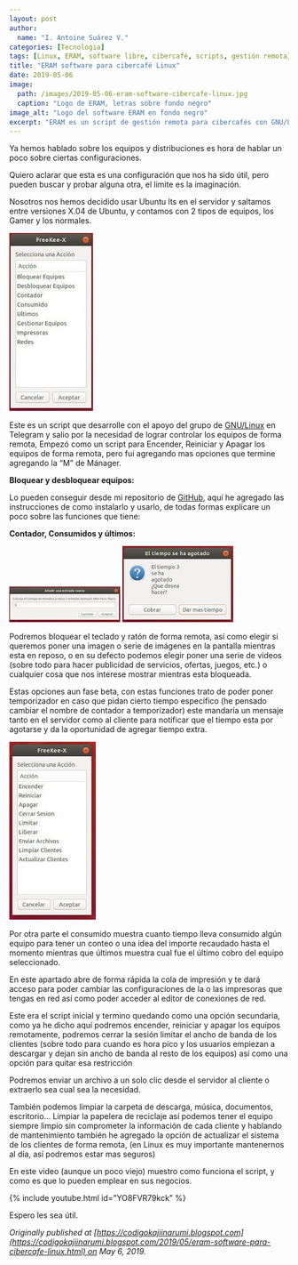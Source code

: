 ```yaml
---
layout: post
author:
  name: "I. Antoine Suárez V."
categories: [Tecnologia]
tags: [Linux, ERAM, software libre, cibercafé, scripts, gestión remota]
title: "ERAM software para cibercafé Linux"
date: 2019-05-06
image:
  path: /images/2019-05-06-eram-software-cibercafe-linux.jpg
  caption: "Logo de ERAM, letras sobre fondo negro"
image_alt: "Logo del software ERAM en fondo negro"
excerpt: "ERAM es un script de gestión remota para cibercafés con GNU/Linux que permite bloquear equipos, controlar tiempo, reiniciar máquinas, actualizar sistemas y más. Aquí explicamos cómo funciona."
---
```



Ya hemos hablado sobre los equipos y distribuciones es hora de hablar un poco sobre ciertas configuraciones.

Quiero aclarar que esta es una configuración que nos ha sido útil, pero pueden buscar y probar alguna otra, el limite es la imaginación.

Nosotros nos hemos decidido usar Ubuntu lts en el servidor y saltamos entre versiones X.04 de Ubuntu, y contamos con 2 tipos de equipos, los Gamer y los normales.

![Menú1](/images/2019-05-06-eram-software-cibercafe-linux1.jpg)

Este es un script que desarrolle con el apoyo del grupo de [GNU/Linux](https://t.me/GNULinuxGrupo) en Telegram y salio por la necesidad de lograr controlar los equipos de forma remota, Empezó como un script para Encender, Reiniciar y Apagar los equipos de forma remota, pero fui agregando mas opciones que termine agregando la “M” de Mánager.

**Bloquear y desbloquear equipos:**

Lo pueden conseguir desde mi repositorio de [GitHub](https://github.com/KajiiNarumi/ERAM), aquí he agregado las instrucciones de como instalarlo y usarlo, de todas formas explicare un poco sobre las funciones que tiene:

**Contador, Consumidos y últimos:**

![Menú2](/images/2019-05-06-eram-software-cibercafe-linux2.jpg)
![Menú3](/images/2019-05-06-eram-software-cibercafe-linux3.jpg)

Podremos bloquear el teclado y ratón de forma remota, así como elegir si queremos poner una imagen o serie de imágenes en la pantalla mientras esta en reposo, o en su defecto podemos elegir poner una serie de videos (sobre todo para hacer publicidad de servicios, ofertas, juegos, etc.) o cualquier cosa que nos interese mostrar mientras esta bloqueada.

Estas opciones aun fase beta, con estas funciones trato de poder poner temporizador en caso que pidan cierto tiempo especifico (he pensado cambiar el nombre de contador a temporizador) este mandaría un mensaje tanto en el servidor como al cliente para notificar que el tiempo esta por agotarse y da la oportunidad de agregar tiempo extra.

![Menú4](/images/2019-05-06-eram-software-cibercafe-linux4.jpg)

Por otra parte el consumido muestra cuanto tiempo lleva consumido algún equipo para tener un conteo o una idea del importe recaudado hasta el momento mientras que últimos muestra cual fue el último cobro del equipo seleccionado.

En este apartado abre de forma rápida la cola de impresión y te dará acceso para poder cambiar las configuraciones de la o las impresoras que tengas en red así como poder acceder al editor de conexiones de red.

Este era el script inicial y termino quedando como una opción secundaria, como ya he dicho aquí podremos encender, reiniciar y apagar los equipos remotamente, podremos cerrar la sesión limitar el ancho de banda de los clientes (sobre todo para cuando es hora pico y los usuarios empiezan a descargar y dejan sin ancho de banda al resto de los equipos) así como una opción para quitar esa restricción

Podremos enviar un archivo a un solo clic desde el servidor al cliente o extraerlo sea cual sea la necesidad.

También podemos limpiar la carpeta de descarga, música, documentos, escritorio… Limpiar la papelera de reciclaje así podemos tener el equipo siempre limpio sin comprometer la información de cada cliente y hablando de mantenimiento también he agregado la opción de actualizar el sistema de los clientes de forma remota, (en Linux es muy importante mantenernos al día, así podremos estar mas seguros)

En este video (aunque un poco viejo) muestro como funciona el script, y como es que lo pueden emplear en sus negocios.

{% include youtube.html id="YO8FVR79kck" %}

Espero les sea útil.

_Originally published at [https://codigokajiinarumi.blogspot.com](https://codigokajiinarumi.blogspot.com/2019/05/eram-software-para-cibercafe-linux.html) on May 6, 2019._
